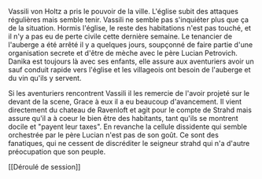 
Vassili von Holtz a pris le pouvoir de la ville.
L'église subit des attaques régulières mais semble tenir. Vassili ne semble pas s'inquiéter plus que ça de la situation.
Hormis l'église, le reste des habitations n'est pas touché, et il n'y a pas eu de perte civile cette dernière semaine.
Le tenancier de l'auberge a été arrêté il y a quelques jours, soupçonné de faire partie d'une organisation secrete et d'être de mèche avec le père Lucian Petrovich. Danika est toujours là avec ses enfants, elle assure aux aventuriers avoir un sauf conduit rapide vers l'église et les villageois ont besoin de l'auberge et du vin qu'ils y servent.

Si les aventuriers rencontrent Vassili il les remercie de l'avoir projeté sur le devant de la scene, Grace à eux il a eu beaucoup d'avancement. Il vient directement du chateau de Ravenloft et agit pour le compte de Strahd mais assure qu'il a à coeur le bien être des habitants, tant qu'ils se montrent docile et "payent leur taxes". 
En revanche la cellule dissidente qui semble orchestrée par le père Lucian n'est pas de son goût.
Ce sont des fanatiques, qui ne cessent de discréditer le seigneur strahd qui n'a d'autre préocupation que son peuple.

[[Déroulé de session]]